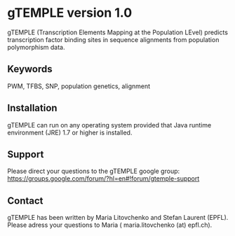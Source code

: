 # gTEMPLE version 1.0

gTEMPLE (Transcription Elements Mapping at the Population LEvel) predicts transcription factor binding sites in sequence alignments from population polymorphism data.

## Keywords

PWM, TFBS, SNP, population genetics, alignment

## Installation

gTEMPLE can run on any operating system provided that Java runtime environment (JRE) 1.7 or higher is installed.

## Support

Please direct your questions to the gTEMPLE google group: https://groups.google.com/forum/?hl=en#!forum/gtemple-support

## Contact
gTEMPLE has been written by Maria Litovchenko and Stefan Laurent (EPFL). Please adress your questions to Maria (	maria.litovchenko (at) epfl.ch).
